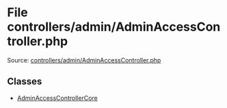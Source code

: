 File controllers/admin/AdminAccessController.php
=========

Source: [controllers/admin/AdminAccessController.php](https://github.com/PrestaShop/PrestaShop/blob/1.6.1.3/controllers/admin/AdminAccessController.php)


Classes
-------

* [AdminAccessControllerCore](class.AdminAccessControllerCore.md)

